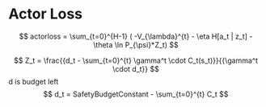 # Actor Loss


$$
actorloss =  \sum_{t=0}^{H-1} ( -V_{\lambda}^{t} - \eta H[a_t | z_t] -  \theta \ln P_{\psi}*Z_t)
$$

$$
Z_t = \frac{{d_t - \sum_{t=0}^{t} \gamma^t \cdot C_t(s_t)}}{{\gamma^t \cdot d_t}}
$$
d is budget left
$$
d_t = SafetyBudgetConstant - \sum_{t=0}^{t} C_t
$$
 <!-- + \theta * \ln P_{\psi}  -->